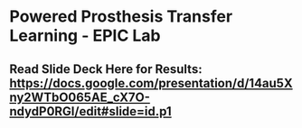 # Powered Prosthesis Transfer Learning - EPIC Lab
## Read Slide Deck Here for Results: https://docs.google.com/presentation/d/14au5Xny2WTbO065AE_cX7O-ndydP0RGl/edit#slide=id.p1
